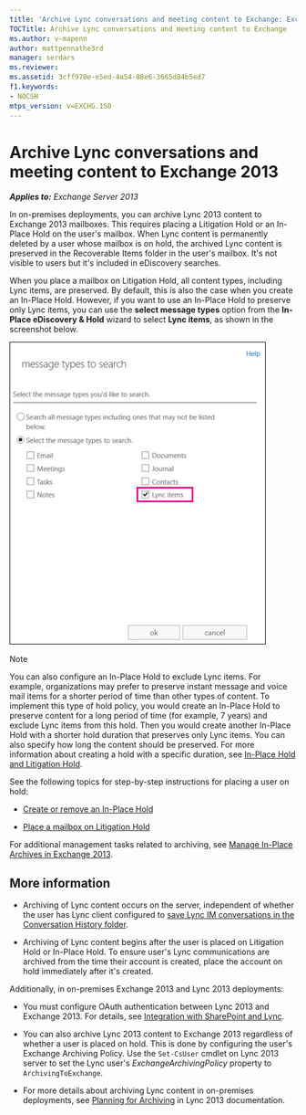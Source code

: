 ```yaml
---
title: 'Archive Lync conversations and meeting content to Exchange: Exchange 2013 Help'
TOCTitle: Archive Lync conversations and meeting content to Exchange
ms.author: v-mapenn
author: mattpennathe3rd
manager: serdars
ms.reviewer:
ms.assetid: 3cff970e-e5ed-4a54-88e6-3665d84b5ed7
f1.keywords:
- NOCSH
mtps_version: v=EXCHG.150
---
```


# Archive Lync conversations and meeting content to Exchange 2013

_**Applies to:** Exchange Server 2013_

In on-premises deployments, you can archive Lync 2013 content to Exchange 2013 mailboxes. This requires placing a Litigation Hold or an In-Place Hold on the user's mailbox. When Lync content is permanently deleted by a user whose mailbox is on hold, the archived Lync content is preserved in the Recoverable Items folder in the user's mailbox. It's not visible to users but it's included in eDiscovery searches.

When you place a mailbox on Litigation Hold, all content types, including Lync items, are preserved. By default, this is also the case when you create an In-Place Hold. However, if you want to use an In-Place Hold to preserve only Lync items, you can use the **select message types** option from the **In-Place eDiscovery & Hold** wizard to select **Lync items**, as shown in the screenshot below.

![Place Lync items on hold](images/ITPro_Compliance_HoldLyncItems.jpg)

> [!NOTE]
> You can also configure an In-Place Hold to exclude Lync items. For example, organizations may prefer to preserve instant message and voice mail items for a shorter period of time than other types of content. To implement this type of hold policy, you would create an In-Place Hold to preserve content for a long period of time (for example, 7 years) and exclude Lync items from this hold. Then you would create another In-Place Hold with a shorter hold duration that preserves only Lync items. You can also specify how long the content should be preserved. For more information about creating a hold with a specific duration, see [In-Place Hold and Litigation Hold](in-place-and-litigation-holds-exchange-2013-help.md).

See the following topics for step-by-step instructions for placing a user on hold:

- [Create or remove an In-Place Hold](create-or-remove-in-place-holds-exchange-2013-help.md)

- [Place a mailbox on Litigation Hold](place-a-mailbox-on-litigation-hold-exchange-2013-help.md)

For additional management tasks related to archiving, see [Manage In-Place Archives in Exchange 2013](https://technet.microsoft.com/library/49ef4a3e-d209-4fb2-80a3-6132b0f69bd0.aspx).

## More information

- Archiving of Lync content occurs on the server, independent of whether the user has Lync client configured to [save Lync IM conversations in the Conversation History folder](https://go.microsoft.com/fwlink/p/?LinkId=400589).

- Archiving of Lync content begins after the user is placed on Litigation Hold or In-Place Hold. To ensure user's Lync communications are archived from the time their account is created, place the account on hold immediately after it's created.

Additionally, in on-premises Exchange 2013 and Lync 2013 deployments:

- You must configure OAuth authentication between Lync 2013 and Exchange 2013. For details, see [Integration with SharePoint and Lync](https://technet.microsoft.com/library/056b29f6-e0e9-4974-b763-002518857a93.aspx).

- You can also archive Lync 2013 content to Exchange 2013 regardless of whether a user is placed on hold. This is done by configuring the user's Exchange Archiving Policy. Use the `Set-CsUser` cmdlet on Lync 2013 server to set the Lync user's _ExchangeArchivingPolicy_ property to `ArchivingToExchange`.

- For more details about archiving Lync content in on-premises deployments, see [Planning for Archiving](https://go.microsoft.com/fwlink/p/?LinkId=400590) in Lync 2013 documentation.
